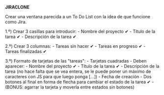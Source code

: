 **JIRACLONE**

Crear una ventana parecida a un To Do List con la idea de que funcione como Jira. 

1.º) Crear 3 casillas para introducir:
    - Nombre del proyecto ✔
    - Título de la tarea ✔
    - Descripción de la tarea ✔

2.º) Crear 3 columnas:
    - Tareas sin hacer ✔
    - Tareas en progreso ✔
    - Tareas finalizadas ✔

3.º) Formato de tarjetas de las "tareas":
    - Tarjetas cuadradas
    - Deben aparecer:
        - Nombre del proyecto ✔
        - Título de la tarea ✔
        - Descripción de la tarea (no hace falta que se vea entera, se le puede poner un máximo de caracteres con JS para que luego ponga [...])
        - Fecha de creación
    - Dos botones al final en forma de flecha para cambiar el estado de la tarea ✔
    - (BONUS: agarrar la tarjeta y moverla entre estados sin botones)
